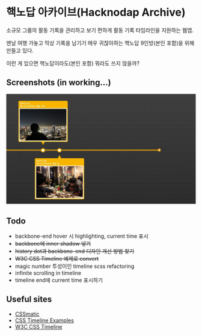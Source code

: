 # 핵노답 아카이브(Hacknodap Archive)

소규모 그룹의 활동 기록을 관리하고 보기 편하게 활동 기록 타임라인을 지원하는 웹앱.

맨날 여행 가놓고 막상 기록을 남기기 메우 귀찮아하는 핵노답 9인방(본인 포함)을 위해 만들고 있다.

이런 게 있으면 핵노답이라도(본인 포함) 뭐라도 쓰지 않을까?


## Screenshots (in working...)
![in_working](./in-working.jpg)


## Todo

* backbone-end hover 시 highlighting, current time 표시
* ~~backbone에 inner shadow 넣기~~
* ~~history dot과 backbone-end 디자인 개선 방법 찾기~~
* ~~W3C CSS Timeline 예제로 convert~~
* magic number 투성이인 timeline scss refactoring
* infinite scrolling in timeline
* timeline end에 current time 표시하기


## Useful sites

* [CSSmatic](https://www.cssmatic.com/gradient-generator)
* [CSS Timeline Examples](https://freefrontend.com/css-timelines/)
* [W3C CSS Timeline](https://www.w3schools.com/howto/tryit.asp?filename=tryhow_css_timeline)
